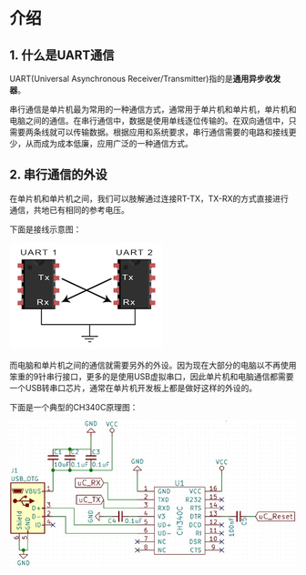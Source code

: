 # 介绍

## 1. 什么是UART通信

UART(Universal Asynchronous Receiver/Transmitter)指的是**通用异步收发器**。

串行通信是单片机最为常用的一种通信方式，通常用于单片机和单片机，单片机和电脑之间的通信。在串行通信中，数据是使用单线逐位传输的。在双向通信中，只需要两条线就可以传输数据。根据应用和系统要求，串行通信需要的电路和接线更少，从而成为成本低廉，应用广泛的一种通信方式。

## 2. 串行通信的外设

在单片机和单片机之间，我们可以肢解通过连接RT-TX，TX-RX的方式直接进行通信，共地已有相同的参考电压。

下面是接线示意图：

![UART接线示意图](../../../../images/通信专题/串口通信/UART/3.1.2.0-1.png)

而电脑和单片机之间的通信就需要另外的外设。因为现在大部分的电脑以不再使用笨重的9针串行接口，更多的是使用USB虚拟串口，因此单片机和电脑通信都需要一个USB转串口芯片，通常在单片机开发板上都是做好这样的外设的。

下面是一个典型的CH340C原理图：

![CH340C](../../../../images/通信专题/串口通信/UART/3.1.2.0-2.png)